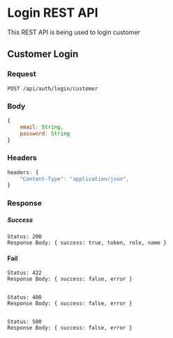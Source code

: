 # Login REST API

This REST API is being used to login customer

## Customer Login

### Request

`POST /api/auth/login/customer`

### Body
```js
{
    email: String,
    password: String
}
```

### Headers 
```js
headers: {
    "Content-Type": "application/json",
}
```

### Response

##### Success
    Status: 200
    Response Body: { success: true, token, role, name }

#### Fail
    Status: 422
    Response Body: { success: false, error }


    Status: 400
    Response Body: { success: false, error }


    Status: 500
    Response Body: { success: false, error }
